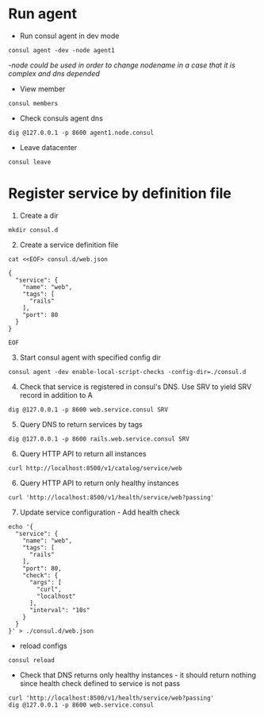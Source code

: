 # Run agent
- Run consul agent in dev mode
```
consul agent -dev -node agent1
```
*-node could be used in order to change nodename in a case that it is complex and dns depended*
- View member
```
consul members
```
- Check consuls agent dns
```
dig @127.0.0.1 -p 8600 agent1.node.consul
```
- Leave datacenter 
```
consul leave
```

# Register service by definition file
1. Create a dir
```
mkdir consul.d
```
2. Create a service definition file
```
cat <<EOF> consul.d/web.json

{
  "service": {
    "name": "web",
    "tags": [
      "rails"
    ],
    "port": 80
  }
}

EOF
```
3. Start consul agent with specified config dir
```
consul agent -dev enable-local-script-checks -config-dir=./consul.d
```
4. Check that service is registered in consul's DNS. Use SRV to yield SRV record in addition to A
```
dig @127.0.0.1 -p 8600 web.service.consul SRV
```
5. Query DNS to return services by tags
```
dig @127.0.0.1 -p 8600 rails.web.service.consul SRV
```
6. Query HTTP API to return all instances
```
curl http://localhost:8500/v1/catalog/service/web
```
6. Query HTTP API to return only healthy instances
```
curl 'http://localhost:8500/v1/health/service/web?passing'
```
7. Update service configuration - Add health check
```
echo '{
  "service": {
    "name": "web",
    "tags": [
      "rails"
    ],
    "port": 80,
    "check": {
      "args": [
        "curl",
        "localhost"
      ],
      "interval": "10s"
    }
  }
}' > ./consul.d/web.json

```
- reload configs 
```
consul reload
```
- Check that DNS returns only healthy instances - it should return nothing since health check defined to service is not pass
```
curl 'http://localhost:8500/v1/health/service/web?passing'
dig @127.0.0.1 -p 8600 web.service.consul
```